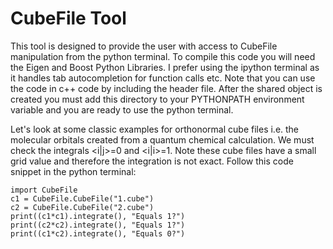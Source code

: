 CubeFile Tool
===

This tool is designed to provide the user with access to CubeFile manipulation from the python
terminal. To compile this code you will need the Eigen and Boost Python Libraries. I prefer using
the ipython terminal as it handles tab autocompletion for function calls etc. Note that you can use
the code in c++ code by including the header file. After the shared object is created you must 
add this directory to your PYTHONPATH environment variable and you are ready to use the
python terminal.

Let's look at some classic examples for orthonormal cube files i.e. the molecular orbitals
created from a quantum chemical calculation. We must check the integrals &lt;i|j&gt;=0 and &lt;i|i&gt;=1.
Note these cube files have a small grid value and therefore the integration is not exact.
Follow this code snippet in the python terminal:

    import CubeFile
    c1 = CubeFile.CubeFile("1.cube")
    c2 = CubeFile.CubeFile("2.cube")
    print((c1*c1).integrate(), "Equals 1?")
    print((c2*c2).integrate(), "Equals 1?")
    print((c1*c2).integrate(), "Equals 0?")
